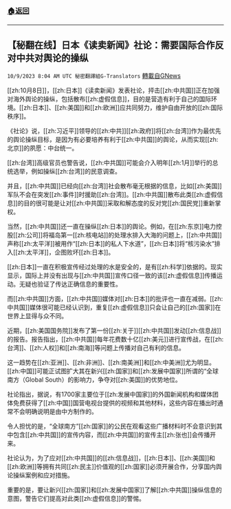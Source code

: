 ###  [:house:返回](README.md)
---


## 【秘翻在线】日本《读卖新闻》社论：需要国际合作反对中共对舆论的操纵
`10/9/2023 8:04 AM UTC 秘密翻譯組G-Translators` [轉載自GNews](https://gnews.org/articles/1807086)

[[zh:10月8日]]，[[zh:日本]]《读卖新闻》发表社论，抨击[[zh:中共国]]正在加强对海外舆论的操纵，包括散布[[zh:虚假信息]]，目的是营造有利于自己的国际环境。[[zh:日本]]、[[zh:美国]]和[[zh:欧洲]]应共同努力，维护自由开放的[[zh:国际秩序]]。

《社论》说，[[zh:习近平]]领导的[[zh:中共]][[zh:政府]]将[[zh:台湾]]作为最优先的舆论操纵目标，是因为有必要培养有利于[[zh:中共国]]的舆论，从而实现[[zh:北京]]的夙愿：中台统一。

[[zh:台湾]]高级官员也警告说，[[zh:中共国]]可能会介入明年[[zh:1月]]举行的总统选举，例如操纵[[zh:台湾]]的民意调查。

并且，[[zh:中共国]]已经向[[zh:台湾]]社会散布毫无根据的信息，比如[[zh:美国]]军队不会在突发[[zh:事件]]时援助[[zh:台湾]]。[[zh:中共国]]散布此类[[zh:虚假信息]]的目的很可能是让对[[zh:中共国]]采取和解态度的反对党[[zh:国民党]]重新掌权。

当然，[[zh:中共国]]还一直在操纵[[zh:日本]]的舆论。例如，在[[zh:东京]]电力控股[[zh:公司]]将福岛第一[[zh:核电站]]的处理水排入大海的问题上，[[zh:中共国]]声称[[zh:太平洋]]被用作“[[zh:日本]]的私人下水道”，[[zh:日本]]将“核污染水”排入[[zh:太平洋]]，企图败坏[[zh:日本]]。

[[zh:日本]]一直在积极宣传经过处理的水是安全的，是有[[zh:科学]]依据的。现实显示，国际上并没有出现与[[zh:中共国]]宣传口径一致的该[[zh:虚假信息]]传播运动。无疑也验证了传达正确信息的重要性。

而[[zh:中共国]]方面，[[zh:中共国]]媒体对[[zh:日本]]的批评也一直在减弱。[[zh:中共国]]媒体很可能已经认识到，重复[[zh:虚假信息]]只会让自己的[[zh:国家]]在世界上显得与众不同。

近期，[[zh:美国国务院]]发布了第一份[[zh:关于]][[zh:中共国]]发动[[zh:信息战]]的报告。报告指出，[[zh:中共国]]每年花费数十亿[[zh:美元]]进行宣传战，在[[zh:台湾]]、[[zh:人权]]和[[zh:南海]]等问题上传播对自己有利的信息。

这一趋势在[[zh:亚洲]]、[[zh:非洲]]、[[zh:南美洲]]和[[zh:中美洲]]尤为明显。[[zh:中国]]可能正试图扩大其在新兴[[zh:国家]]和[[zh:发展中国家]]所谓的“全球南方（Global South）的影响力，争夺对[[zh:美国]]的优势地位。

社论指出，据说，有1700家主要位于[[zh:发展中国家]]的外国新闻机构和媒体团体免费获得了[[zh:中国]]国营电视台提供的视频和其他材料，这些内容在播出时通常不会明确说明是由中方制作的。

令人担忧的是，“全球南方”[[zh:国家]]的公民在观看这些广播材料时不会意识到其中包含[[zh:中共国]]的宣传内容，而[[zh:中共国]]的宣传主[[zh:张也]]会传播开来。

社论认为，为了应对[[zh:中共国]]的[[zh:信息战]]，[[zh:日本]]、[[zh:美国]]和[[zh:欧洲]]等拥有共同[[zh:民主]]价值观的[[zh:国家]]必须开展合作，分享国内舆论操纵案例和应对措施。

重要的是，要让新兴[[zh:国家]]和[[zh:发展中国家]]了解[[zh:中共国]]操纵信息的意图，警告它们提高对此类[[zh:虚假信息]]的警惕。
